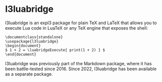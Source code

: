 # l3luabridge

l3luabridge is an expl3 package for plain TeX and LaTeX that allows you to
execute Lua code in LuaTeX or any TeX engine that exposes the shell:

```
\documentclass{standalone}
\usepackage{l3luabridge}
\begin{document}
$ 1 + 2 = \luabridgeExecute{ print(1 + 2) } $
\end{document}
```

l3luabridge was previously part of the Markdown package, where it has been
battle-tested since 2016. Since 2022, l3luabridge has been available as a
separate package.
